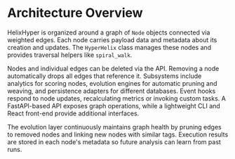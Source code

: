 # Architecture Overview

HelixHyper is organized around a graph of `Node` objects connected via weighted edges. Each node carries payload data and metadata about its creation and updates. The `HyperHelix` class manages these nodes and provides traversal helpers like `spiral_walk`.

Nodes and individual edges can be deleted via the API. Removing a node automatically drops all edges that reference it.
Subsystems include analytics for scoring nodes, evolution engines for automatic pruning and weaving, and persistence adapters for different databases. Event hooks respond to node updates, recalculating metrics or invoking custom tasks. A FastAPI-based API exposes graph operations, while a lightweight CLI and React front-end provide additional interfaces.

The evolution layer continuously maintains graph health by pruning edges to removed nodes and linking new nodes with similar tags. Execution results are stored in each node's metadata so future analysis can learn from past runs.
